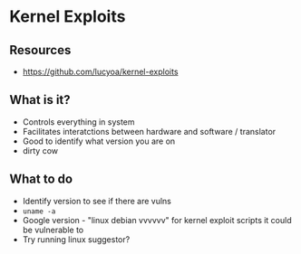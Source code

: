 # Kernel Exploits

## Resources
* https://github.com/lucyoa/kernel-exploits

## What is it?
* Controls everything in system
* Facilitates interatctions between hardware and software / translator
* Good to identify what version you are on
* dirty cow

## What to do
* Identify version to see if there are vulns
* `uname -a`
* Google version - "linux debian vvvvvv" for kernel exploit scripts it could be vulnerable to
* Try running linux suggestor? 